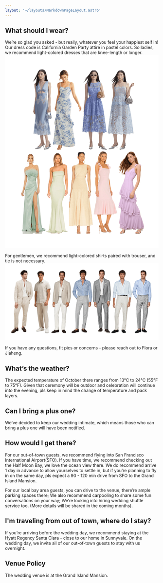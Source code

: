 ```yaml
---
layout: '~/layouts/MarkdownPageLayout.astro'
---
```


## What should I wear?

We’re so glad you asked - but really, whatever you feel your happiest self in! Our dress code is California Garden Party attire in pastel colors. So ladies, we recommend light-colored dresses that are knee-length or longer.
 ![dress code ladies](public/assets/dress_code_ladies.png)

For gentlemen, we recommend light-colored shirts paired with trouser, and tie is not necessary.
 ![dress code gentlemen](public/assets/dress_code_gentlemen.png)

If you have any questions, fit pics or concerns - please reach out to Flora or Jiaheng.

## What’s the weather?

The expected temperature of October there ranges from 13°C to 24°C (55°F to 75°F).
Given that ceremony will be outdoor and celebration will continue into the evening, pls keep in mind the change of temperature and pack layers.

## Can I bring a plus one?
We’ve decided to keep our wedding intimate, which means those who can bring a plus one will have been notified.

## How would I get there?

For our out-of-town guests, we recommend flying into San Francisco International Airport(SFO). If you have time, we recommend checking out the Half Moon Bay, we love the ocean view there. We do recommend arrive 1 day in advance to allow yourselves to settle in, but if you’re planning to fly in on the same day, pls expect a 90 - 120 min drive from SFO to the Grand Island Mansion.

For our local bay area guests, you can drive to the venue, there’re ample parking spaces there;
We also recommend carpooling to share some fun conversations on your way;
We’re looking into hiring wedding shuttle service too. (More details will be shared in the coming months).

## I'm traveling from out of town, where do I stay?

If you’re arriving before the wedding day, we recommend staying at the
Hyatt Regency Santa Clara - close to our home in Sunnyvale.
On the wedding day, we invite all of our out-of-town guests to stay with us overnight.

## Venue Policy

The wedding venue is at the Grand Island Mansion. <Placeholder for venue policy from the office>
